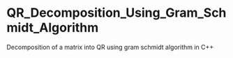 # QR_Decomposition_Using_Gram_Schmidt_Algorithm
Decomposition of a matrix into QR using gram schmidt algorithm in C++
